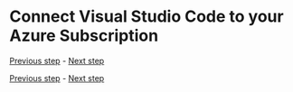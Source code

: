 # Connect Visual Studio Code to your Azure Subscription

[Previous step](step-09.md) - [Next step](step-11.md)





[Previous step](step-09.md) - [Next step](step-11.md)